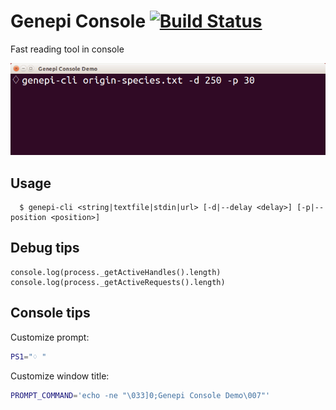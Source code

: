 # Genepi Console [![Build Status](https://travis-ci.org/gliluaume/genepi-console.svg?branch=master)](https://travis-ci.org/gliluaume/genepi-console)

Fast reading tool in console

<p align="center">
	<img width="700" src="demo.gif">
</p>

## Usage

```shell
  $ genepi-cli <string|textfile|stdin|url> [-d|--delay <delay>] [-p|--position <position>]
```

## Debug tips

```
console.log(process._getActiveHandles().length)
console.log(process._getActiveRequests().length)
```

## Console tips

Customize prompt:

```bash
PS1="♢ "
```

Customize window title:

```bash
PROMPT_COMMAND='echo -ne "\033]0;Genepi Console Demo\007"'
```
